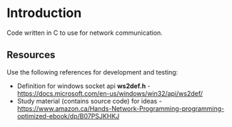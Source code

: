 # Introduction
Code written in C to use for network communication.

## Resources
Use the following references for development and testing:
* Definition for windows socket api **ws2def.h** - https://docs.microsoft.com/en-us/windows/win32/api/ws2def/
* Study material (contains source code) for ideas - https://www.amazon.ca/Hands-Network-Programming-programming-optimized-ebook/dp/B07PSJKHKJ
